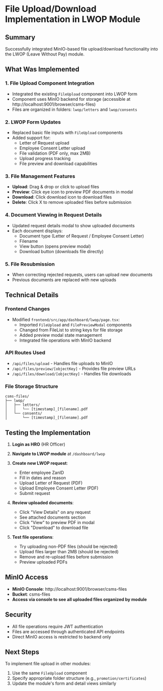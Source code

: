 # File Upload/Download Implementation in LWOP Module

## Summary
Successfully integrated MinIO-based file upload/download functionality into the LWOP (Leave Without Pay) module.

## What Was Implemented

### 1. File Upload Component Integration
- Integrated the existing `FileUpload` component into LWOP form
- Component uses MinIO backend for storage (accessible at http://localhost:9001/browser/csms-files)
- Files are organized in folders: `lwop/letters` and `lwop/consents`

### 2. LWOP Form Updates
- Replaced basic file inputs with `FileUpload` components
- Added support for:
  - Letter of Request upload
  - Employee Consent Letter upload
  - File validation (PDF only, max 2MB)
  - Upload progress tracking
  - File preview and download capabilities

### 3. File Management Features
- **Upload**: Drag & drop or click to upload files
- **Preview**: Click eye icon to preview PDF documents in modal
- **Download**: Click download icon to download files
- **Delete**: Click X to remove uploaded files before submission

### 4. Document Viewing in Request Details
- Updated request details modal to show uploaded documents
- Each document displays:
  - Document type (Letter of Request / Employee Consent Letter)
  - Filename
  - View button (opens preview modal)
  - Download button (downloads file directly)

### 5. File Resubmission
- When correcting rejected requests, users can upload new documents
- Previous documents are replaced with new uploads

## Technical Details

### Frontend Changes
- Modified `frontend/src/app/dashboard/lwop/page.tsx`:
  - Imported `FileUpload` and `FilePreviewModal` components
  - Changed from FileList to string keys for file storage
  - Added preview modal state management
  - Integrated file operations with MinIO backend

### API Routes Used
- `/api/files/upload` - Handles file uploads to MinIO
- `/api/files/preview/[objectKey]` - Provides file preview URLs
- `/api/files/download/[objectKey]` - Handles file downloads

### File Storage Structure
```
csms-files/
├── lwop/
│   ├── letters/
│   │   └── [timestamp]_[filename].pdf
│   └── consents/
│       └── [timestamp]_[filename].pdf
```

## Testing the Implementation

1. **Login as HRO** (HR Officer)
2. **Navigate to LWOP module** at `/dashboard/lwop`
3. **Create new LWOP request**:
   - Enter employee ZanID
   - Fill in dates and reason
   - Upload Letter of Request (PDF)
   - Upload Employee Consent Letter (PDF)
   - Submit request

4. **Review uploaded documents**:
   - Click "View Details" on any request
   - See attached documents section
   - Click "View" to preview PDF in modal
   - Click "Download" to download file

5. **Test file operations**:
   - Try uploading non-PDF files (should be rejected)
   - Upload files larger than 2MB (should be rejected)
   - Remove and re-upload files before submission
   - Preview uploaded PDFs

## MinIO Access
- **MinIO Console**: http://localhost:9001/browser/csms-files
- **Bucket**: csms-files
- **Access via console to see all uploaded files organized by module**

## Security
- All file operations require JWT authentication
- Files are accessed through authenticated API endpoints
- Direct MinIO access is restricted to backend only

## Next Steps
To implement file upload in other modules:
1. Use the same `FileUpload` component
2. Specify appropriate folder structure (e.g., `promotion/certificates`)
3. Update the module's form and detail views similarly